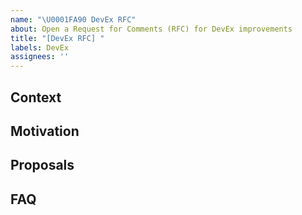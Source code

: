 ```yaml
---
name: "\U0001FA90 DevEx RFC"
about: Open a Request for Comments (RFC) for DevEx improvements
title: "[DevEx RFC] "
labels: DevEx
assignees: ''
---
```


<!-- See an example RFC here: https://github.com/libra2org/libra2-core/issues/6171 -->

## Context

<!-- Include links to relevant RFCs, issues, and discussions. -->

## Motivation

<!-- This section should summarize the problem the RFC aims to address. Specific examples are encouraged. -->

## Proposals

<!-- Given this is an RFC and not a direct proposal, you are encouraged to propose multiple solutions to the problem to stimulate discussion. Naturally, the RFC creator will have their own opinion about which solution is best. This is fine, just make sure to explain your reasoning, e.g. with pros / cons / examples. -->

## FAQ

<!-- This is expected to be a living section that the RFC creator will update throughout the course of the RFC. This way, people new to the RFC can catch up quickly on discussions that have previously occurred. Feel free to start this off with questions you anticipate. -->
